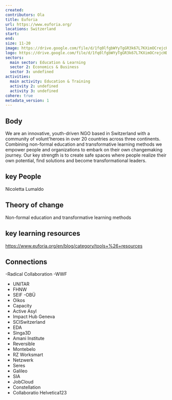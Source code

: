 ```yaml
---
created:
contributors: Ola
title: Euforia
url: https://www.euforia.org/
locations: Switzerland
start: 
end: 
size: 11-20
image: https://drive.google.com/file/d/1fq0lfgbWYyTgGR3k67L7KXimOCrejcHD/view?usp=drive_link
logo: https://drive.google.com/file/d/1fq0lfgbWYyTgGR3k67L7KXimOCrejcHD/view?usp=drive_link
sectors:
  main sector: Education & Learning
  sector 2: Economics & Business
  sector 3: undefined
activities: 
  main activity: Education & Training
  activity 2: undefined
  activity 3: undefined
cohere: true
metadata_version: 1
---
```



## Body

We are an innovative, youth-driven NGO based in Switzerland with a community of volunt'heroes in over 20 countries across three continents. Combining non-formal education and transformative learning methods we empower people and organizations to embark on their own changemaking journey. Our key strength is to create safe spaces where people realize their own potential, find solutions and become transformational leaders.

## key People

Nicoletta Lumaldo

## Theory of change

Non-formal education and transformative learning methods

## key learning resources

https://www.euforia.org/en/blog/category/tools+%26+resources

## Connections

-Radical Collaboration
-WWF
- UNITAR
- FHNW
-  SEIF
-OBÜ
- Oikos
- Capacity
- Active Asyl
-  Impact Hub Geneva
-  SCISwitzerland
- EDA
- Singa3D
- Amani Institute
- Reversible
- Montebelo
- RZ Worksmart
- Netzwerk
- Seres
- Galileo
- SIA
- JobCloud
- Constellation
- Collaboratio Helvetica123


